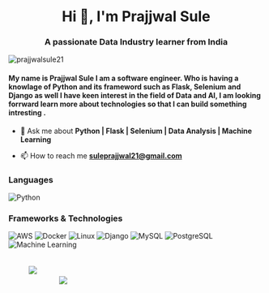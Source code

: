 <h1 align="center">Hi 👋, I'm Prajjwal Sule</h1>
<h3 align="center">A passionate Data Industry learner from India</h3>

<p align="left"> <img src="https://komarev.com/ghpvc/?username=prajjwalsule21&label=Profile%20views&color=0e75b6&style=flat" alt="prajjwalsule21" /> </p>

#### My name is Prajjwal Sule I am a software engineer. Who is having a knowlage of Python and its frameword such as Flask, Selenium and Django as well I have keen interest in the field of Data and AI, I am looking forrward learn more about technologies so that I can build something intresting .

- 💬 Ask me about **Python | Flask | Selenium | Data Analysis | Machine Learning**

- 📫 How to reach me **suleprajjwal21@gmail.com**

### Languages

![Python](https://img.shields.io/badge/-Python-000?&logo=Python)


### Frameworks & Technologies

![AWS](https://img.shields.io/badge/-AWS-000?&logo=Amazon-AWS&logoColor=F90)
![Docker](https://img.shields.io/badge/-Docker-000?&logo=Docker)
![Linux](https://img.shields.io/badge/-Linux-000?&logo=Linux)
![Django](https://img.shields.io/badge/-Django-000?&logo=Django)
![MySQL](https://img.shields.io/badge/-MySQL-000?&logo=MySQL)
![PostgreSQL](https://img.shields.io/badge/-PostgreSQL-000?&logo=PostgreSQL)
![Machine Learning](https://img.shields.io/badge/-MachineLearning-000?&logo=MachineLearning)


<a style="padding:20px"> <img style="padding:20px" src="https://github-readme-stats.vercel.app/api?username=prajjwalsule21&show_icons=true&theme=radical">  &nbsp; &nbsp; &nbsp;<img src="https://github-readme-stats.vercel.app/api/top-langs/?username=prajjwalsule21&hide=SCSS,less,php&bg_color=DEG&langs_count=3"></a>
